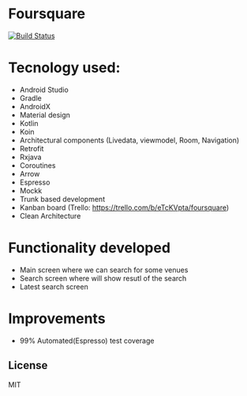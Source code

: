 # Foursquare

[![Build Status](https://travis-ci.org/joemccann/dillinger.svg?branch=master)](https://travis-ci.org/joemccann/dillinger)

# Tecnology used:

  - Android Studio
  - Gradle
  - AndroidX
  - Material design
  - Kotlin
  - Koin
  - Architectural components (Livedata, viewmodel, Room, Navigation)
  - Retrofit
  - Rxjava
  - Coroutines
  - Arrow
  - Espresso
  - Mockk
  - Trunk based development
  - Kanban board (Trello: https://trello.com/b/eTcKVpta/foursquare)
  - Clean Architecture

# Functionality developed
- Main screen where we can search for some venues
- Search screen where will show resutl of the search
- Latest search screen

# Improvements
- 99% Automated(Espresso) test coverage

License
----

MIT
